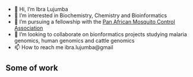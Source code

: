 - 👋 Hi, I’m Ibra Lujumba
- 👀 I’m interested in Biochemistry, Chemistry and Bioinformatics
- 🌱 I’m pursuing a fellowship with the [Pan African Mosquito Control Association]()
- 💞️ I’m looking to collaborate on bionformatics projects studying malaria genomics, human genomics and cattle genomics
- 📫 How to reach me ibra.lujumba@gmail

Some of work
- 

<!---
harbi811/harbi811 is a ✨ special ✨ repository because its `README.md` (this file) appears on your GitHub profile.
You can click the Preview link to take a look at your changes.
--->
